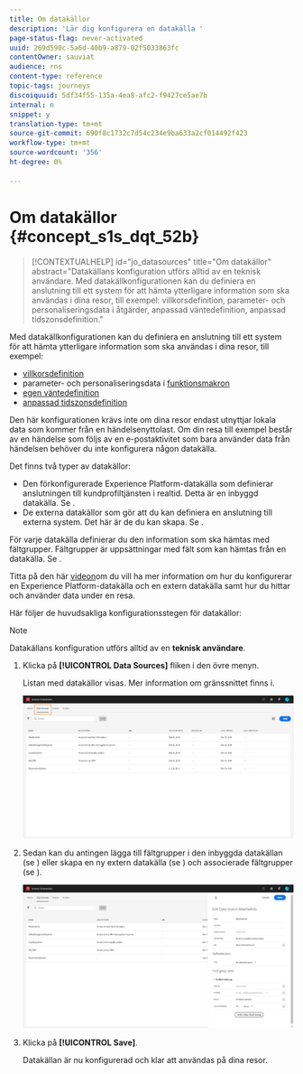 ```yaml
---
title: Om datakällor
description: 'Lär dig konfigurera en datakälla '
page-status-flag: never-activated
uuid: 269d590c-5a6d-40b9-a879-02f5033863fc
contentOwner: sauviat
audience: rns
content-type: reference
topic-tags: journeys
discoiquuid: 5df34f55-135a-4ea8-afc2-f9427ce5ae7b
internal: n
snippet: y
translation-type: tm+mt
source-git-commit: 690f8c1732c7d54c234e9ba633a2cf014492f423
workflow-type: tm+mt
source-wordcount: '356'
ht-degree: 0%

---
```



# Om datakällor {#concept_s1s_dqt_52b}

>[!CONTEXTUALHELP]
>id="jo_datasources"
>title="Om datakällor"
>abstract="Datakällans konfiguration utförs alltid av en teknisk användare. Med datakällkonfigurationen kan du definiera en anslutning till ett system för att hämta ytterligare information som ska användas i dina resor, till exempel: villkorsdefinition, parameter- och personaliseringsdata i åtgärder, anpassad väntedefinition, anpassad tidszonsdefinition."

Med datakällkonfigurationen kan du definiera en anslutning till ett system för att hämta ytterligare information som ska användas i dina resor, till exempel:

* [villkorsdefinition](../building-journeys/condition-activity.md)
* parameter- och personaliseringsdata i [funktionsmakron](../action/action.md)
* [egen väntedefinition](../building-journeys/wait-activity.md#custom)
* [anpassad tidszonsdefinition](../building-journeys/timezone-management.md)

Den här konfigurationen krävs inte om dina resor endast utnyttjar lokala data som kommer från en händelsenyttolast. Om din resa till exempel består av en händelse som följs av en e-postaktivitet som bara använder data från händelsen behöver du inte konfigurera någon datakälla.

Det finns två typer av datakällor:

* Den förkonfigurerade Experience Platform-datakälla som definierar anslutningen till kundprofiltjänsten i realtid. Detta är en inbyggd datakälla. Se [](../datasource/adobe-experience-platform-data-source.md).
* De externa datakällor som gör att du kan definiera en anslutning till externa system. Det här är de du kan skapa. Se [](../datasource/external-data-sources.md).

För varje datakälla definierar du den information som ska hämtas med fältgrupper. Fältgrupper är uppsättningar med fält som kan hämtas från en datakälla. Se [](../datasource/field-groups.md).

Titta på den här [videon](https://docs.adobe.com/content/help/en/platform-learn/tutorials/journey-orchestration/configure-data-sources.html)om du vill ha mer information om hur du konfigurerar en Experience Platform-datakälla och en extern datakälla samt hur du hittar och använder data under en resa.

Här följer de huvudsakliga konfigurationsstegen för datakällor:

>[!NOTE]
>
>Datakällans konfiguration utförs alltid av en **teknisk användare**.

1. Klicka på **[!UICONTROL Data Sources]** fliken i den övre menyn.

   Listan med datakällor visas. Mer information om gränssnittet finns [](../about/user-interface.md) i.

   ![](../assets/journey18.png)

1. Sedan kan du antingen lägga till fältgrupper i den inbyggda datakällan (se [](../datasource/adobe-experience-platform-data-source.md)) eller skapa en ny extern datakälla (se [](../datasource/external-data-sources.md)) och associerade fältgrupper (se [](../datasource/field-groups.md)).

   ![](../assets/journey23.png)

1. Klicka på **[!UICONTROL Save]**.

   Datakällan är nu konfigurerad och klar att användas på dina resor.

